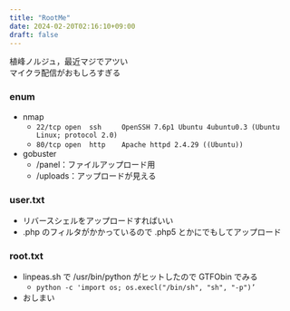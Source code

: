```yaml
---
title: "RootMe"
date: 2024-02-20T02:16:10+09:00
draft: false
---
```


植峰ノルジュ，最近マジでアツい\
マイクラ配信がおもしろすぎる

### enum

- nmap
  - ```22/tcp open  ssh     OpenSSH 7.6p1 Ubuntu 4ubuntu0.3 (Ubuntu Linux; protocol 2.0)```
  - ```80/tcp open  http    Apache httpd 2.4.29 ((Ubuntu))```
- gobuster
  - /panel：ファイルアップロード用
  - /uploads：アップロードが見える

### user.txt

- リバースシェルをアップロードすればいい
- .php のフィルタがかかっているので .php5 とかにでもしてアップロード

### root.txt

- linpeas.sh で /usr/bin/python がヒットしたので GTFObin でみる
  - ```python -c 'import os; os.execl("/bin/sh", "sh", "-p")’```
- おしまい
